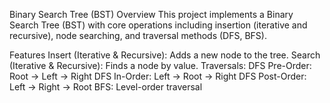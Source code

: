 Binary Search Tree (BST)
Overview
This project implements a Binary Search Tree (BST) with core operations including insertion (iterative and recursive), node searching, and traversal methods (DFS, BFS).

Features
Insert (Iterative & Recursive): Adds a new node to the tree.
Search (Iterative & Recursive): Finds a node by value.
Traversals:
DFS Pre-Order: Root → Left → Right
DFS In-Order: Left → Root → Right
DFS Post-Order: Left → Right → Root
BFS: Level-order traversal